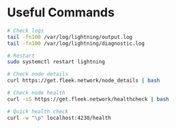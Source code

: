 # Useful Commands

```bash
# Check logs
tail -fn100 /var/log/lightning/output.log
tail -fn100 /var/log/lightning/diagnostic.log
```

```bash
# Restart
sudo systemctl restart lightning
```

```bash
# Check node details
curl https://get.fleek.network/node_details | bash
```

```bash
# Check node health
curl -sS https://get.fleek.network/healthcheck | bash
```

```bash
# Quick health check
curl -w "\p" localhost:4230/health
```
